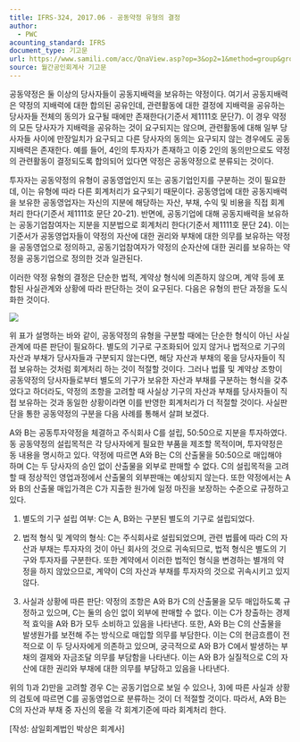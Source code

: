 ```yaml
---
title: IFRS-324, 2017.06 - 공동약정 유형의 결정
author:
  - PWC
acounting_standard: IFRS
document_type: 기고문
url: https://www.samili.com/acc/QnaView.asp?op=3&op2=1&method=group&group=2086-15;1&orgcode=0&searchword=&page=4&code=IFRS%2D324%3A201706
source: 월간공인회계사 기고문
---
```

공동약정은 둘 이상의 당사자들이 공동지배력을 보유하는 약정이다. 여기서 공동지배력은 약정의 지배력에 대한 합의된 공유인데, 관련활동에 대한 결정에 지배력을 공유하는 당사자들 전체의 동의가 요구될 때에만 존재한다(기준서 제1111호 문단7). 이 경우 약정의 모든 당사자가 지배력을 공유하는 것이 요구되지는 않으며, 관련활동에 대해 일부 당사자들 사이에 만장일치가 요구되고 다른 당사자의 동의는 요구되지 않는 경우에도 공동지배력은 존재한다. 예를 들어, 4인의 투자자가 존재하고 이중 2인의 동의만으로도 약정의 관련활동이 결정되도록 합의되어 있다면 약정은 공동약정으로 분류되는 것이다.

  

투자자는 공동약정의 유형이 공동영업인지 또는 공동기업인지를 구분하는 것이 필요한데, 이는 유형에 따라 다른 회계처리가 요구되기 때문이다. 공동영업에 대한 공동지배력을 보유한 공동영업자는 자신의 지분에 해당하는 자산, 부채, 수익 및 비용을 직접 회계처리 한다(기준서 제1111호 문단 20-21). 반면에, 공동기업에 대해 공동지배력을 보유하는 공동기업참여자는 지분을 지분법으로 회계처리 한다(기준서 제1111호 문단 24). 이는 기준서가 공동영업자들이 약정의 자산에 대한 권리와 부채에 대한 의무를 보유하는 약정을 공동영업으로 정의하고, 공동기업참여자가 약정의 순자산에 대한 권리를 보유하는 약정을 공동기업으로 정의한 것과 일관된다.

  

이러한 약정 유형의 결정은 단순한 법적, 계약상 형식에 의존하지 않으며, 계약 등에 포함된 사실관계와 상황에 따라 판단하는 것이 요구된다. 다음은 유형의 판단 과정을 도식화한 것이다.

  

![](https://www.samili.com/mImage/etc/organ/2017/2086-1-201706-1.gif)

  

위 표가 설명하는 바와 같이, 공동약정의 유형을 구분할 때에는 단순한 형식이 아닌 사실관계에 따른 판단이 필요하다. 별도의 기구로 구조화되어 있지 않거나 법적으로 기구의 자산과 부채가 당사자들과 구분되지 않는다면, 해당 자산과 부채의 몫을 당사자들이 직접 보유하는 것처럼 회계처리 하는 것이 적절할 것이다. 그러나 법률 및 계약상 조항이 공동약정의 당사자들로부터 별도의 기구가 보유한 자산과 부채를 구분하는 형식을 갖추었다고 하더라도, 약정의 조항을 고려할 때 사실상 기구의 자산과 부채를 당사자들이 직접 보유하는 것과 동일한 상황이라면 이를 반영한 회계처리가 더 적절할 것이다. 사실판단을 통한 공동약정의 구분을 다음 사례를 통해서 살펴 보겠다.

A와 B는 공동투자약정을 체결하고 주식회사 C를 설립, 50:50으로 지분을 투자하였다. 동 공동약정의 설립목적은 각 당사자에게 필요한 부품을 제조할 목적이며, 투자약정은 동 내용을 명시하고 있다. 약정에 따르면 A와 B는 C의 산출물을 50:50으로 매입해야 하며 C는 두 당사자의 승인 없이 산출물을 외부로 판매할 수 없다. C의 설립목적을 고려할 때 정상적인 영업과정에서 산출물의 외부판매는 예상되지 않는다. 또한 약정에서는 A와 B의 산출물 매입가격은 C가 지출한 원가에 일정 마진을 보장하는 수준으로 규정하고 있다.

  

1) 별도의 기구 설립 여부: C는 A, B와는 구분된 별도의 기구로 설립되었다.

  

2) 법적 형식 및 계약의 형식: C는 주식회사로 설립되었으며, 관련 법률에 따라 C의 자산과 부채는 투자자의 것이 아닌 회사의 것으로 귀속되므로, 법적 형식은 별도의 기구와 투자자를 구분한다. 또한 계약에서 이러한 법적인 형식을 변경하는 별개의 약정을 하지 않았으므로, 계약이 C의 자산과 부채를 투자자의 것으로 귀속시키고 있지 않다.

  

3) 사실과 상황에 따른 판단: 약정의 조항은 A와 B가 C의 산출물을 모두 매입하도록 규정하고 있으며, C는 둘의 승인 없이 외부에 판매할 수 없다. 이는 C가 창출하는 경제적 효익을 A와 B가 모두 소비하고 있음을 나타낸다. 또한, A와 B는 C의 산출물을 발생원가를 보전해 주는 방식으로 매입할 의무를 부담한다. 이는 C의 현금흐름이 전적으로 이 두 당사자에게 의존하고 있으며, 궁극적으로 A와 B가 C에서 발생하는 부채의 결제와 자금조달 의무를 부담함을 나타낸다. 이는 A와 B가 실질적으로 C의 자산에 대한 권리와 부채에 대한 의무를 부담하고 있음을 나타낸다.

  

위의 1)과 2)만을 고려할 경우 C는 공동기업으로 보일 수 있으나, 3)에 따른 사실과 상황의 검토에 따르면 C를 공동영업으로 분류하는 것이 더 적절할 것이다. 따라서, A와 B는 C의 자산과 부채 중 자신의 몫을 각 회계기준에 따라 회계처리 한다.

  

\[작성: 삼일회계법인 박상은 회계사\]